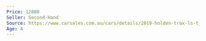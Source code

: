 ```yaml
---
Price: 12800
Seller: Second-Hand
Source: https://www.carsales.com.au/cars/details/2019-holden-trax-ls-tj-auto-my20/SSE-AD-15646141/?Cr=0&gts=SSE-AD-15646141&gtsSaleId=SSE-AD-15646141&gtsViewType=showcase&rankingType=showcase
Age: 4
---
```


